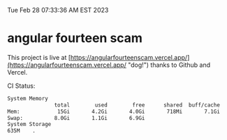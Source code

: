 Tue Feb 28 07:33:36 AM EST 2023

# angular fourteen scam


This project is live at [https://angularfourteenscam.vercel.app/](https://angularfourteenscam.vercel.app/ "dog!") thanks to Github and Vercel.

CI Status: 

```bash
System Memory
               total        used        free      shared  buff/cache   available
Mem:            15Gi       4.2Gi       4.0Gi       718Mi       7.1Gi        10Gi
Swap:          8.0Gi       1.1Gi       6.9Gi
System Storage
635M	.

